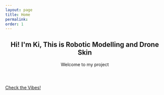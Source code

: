 ```yaml
---
layout: page
title: Home
permalink: 
order: 1
---
```


<!-- Intro -->
<section id="top" class="one dark cover">
  <div class="container">
    <header>
      <h2 class="alt">Hi! I'm <strong>Ki</strong>, This is Robotic Modelling and Drone Skin</h2>
      <p>Welcome to my project</p>
    </header>
    <footer>
      <a href="{{ site.baseurl }}/mood/" class="button">Check the Vibes!</a>
    </footer>
  </div>
</section>

